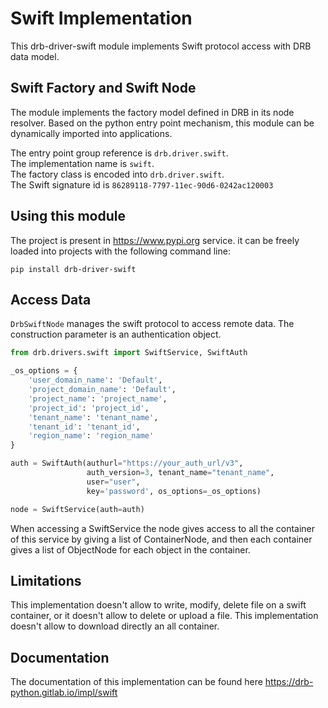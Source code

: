 # Swift Implementation
This drb-driver-swift module implements Swift protocol access with DRB data model.

## Swift Factory and Swift Node
The module implements the factory model defined in DRB in its node resolver. Based on the python entry point mechanism, this module can be dynamically imported into applications.

The entry point group reference is `drb.driver.swift`.<br/>
The implementation name is `swift`.<br/>
The factory class is encoded into `drb.driver.swift`.<br/>
The Swift signature id is  `86289118-7797-11ec-90d6-0242ac120003`<br/>


## Using this module
The project is present in https://www.pypi.org service. it can be freely 
loaded into projects with the following command line:

```commandline
pip install drb-driver-swift
```
## Access Data
`DrbSwiftNode` manages the swift protocol to access remote data. The construction
parameter is an authentication object.

```python
from drb.drivers.swift import SwiftService, SwiftAuth

_os_options = {
    'user_domain_name': 'Default',
    'project_domain_name': 'Default',
    'project_name': 'project_name',
    'project_id': 'project_id',
    'tenant_name': 'tenant_name',
    'tenant_id': 'tenant_id',
    'region_name': 'region_name'
}

auth = SwiftAuth(authurl="https://your_auth_url/v3",
                 auth_version=3, tenant_name="tenant_name",
                 user="user",
                 key='password', os_options=_os_options)

node = SwiftService(auth=auth)
```
When accessing a SwiftService the node gives access to all the container of this service by giving a list of ContainerNode,
and then each container gives a list of ObjectNode for each object in the container.

## Limitations

This implementation doesn't allow to write, modify, delete file on a swift container,
or it doesn't allow to delete or upload a file.
This implementation doesn't allow to download directly an all container.

## Documentation

The documentation of this implementation can be found here https://drb-python.gitlab.io/impl/swift